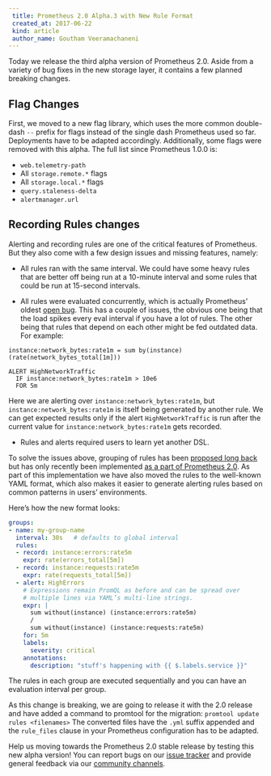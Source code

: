 ```yaml
---
 title: Prometheus 2.0 Alpha.3 with New Rule Format
 created_at: 2017-06-22
 kind: article
 author_name: Goutham Veeramachaneni
---
```


Today we release the third alpha version of Prometheus 2.0. Aside from a variety of bug fixes in the new storage layer, it contains a few planned breaking changes.
 
## Flag Changes

First, we moved to a new flag library, which uses the more common double-dash `--` prefix for flags instead of the single dash Prometheus used so far. Deployments have to be adapted accordingly.
Additionally, some flags were removed with this alpha. The full list since Prometheus 1.0.0 is:
 
* `web.telemetry-path`
* All `storage.remote.*` flags
* All `storage.local.*` flags
* `query.staleness-delta`
* `alertmanager.url`
 
  
## Recording Rules changes
  
Alerting and recording rules are one of the critical features of Prometheus. But they also come with a few design issues and missing features, namely:
 
* All rules ran with the same interval. We could have some heavy rules that are better off being run at a 10-minute interval and some rules that could be run at 15-second intervals.

* All rules were evaluated concurrently, which is actually Prometheus’ oldest [open bug](https://github.com/prometheus/prometheus/blob/master/rules/manager.go#L267). This has a couple of issues, the obvious one being that the load spikes every eval interval if you have a lot of rules. The other being that rules that depend on each other might be fed outdated data. For example:

```
instance:network_bytes:rate1m = sum by(instance) (rate(network_bytes_total[1m]))

ALERT HighNetworkTraffic
  IF instance:network_bytes:rate1m > 10e6
  FOR 5m
```


Here we are alerting over `instance:network_bytes:rate1m`, but `instance:network_bytes:rate1m` is itself being generated by another rule. We can get expected results only if the alert `HighNetworkTraffic` is run after the current value for `instance:network_bytes:rate1m` gets recorded.

* Rules and alerts required users to learn yet another DSL.
 
To solve the issues above, grouping of rules has been [proposed long back](https://github.com/prometheus/prometheus/issues/1095) but has only recently been implemented [as a part of Prometheus 2.0](https://github.com/prometheus/prometheus/pull/2842). As part of this implementation we have also moved the rules to the well-known YAML format, which also makes it easier to generate alerting rules based on common patterns in users’ environments.
 
Here’s how the new format looks:
 
```yaml
groups:
- name: my-group-name
  interval: 30s   # defaults to global interval
  rules:
  - record: instance:errors:rate5m
    expr: rate(errors_total[5m])
  - record: instance:requests:rate5m
    expr: rate(requests_total[5m])
  - alert: HighErrors
    # Expressions remain PromQL as before and can be spread over
    # multiple lines via YAML’s multi-line strings.
    expr: |
      sum without(instance) (instance:errors:rate5m)
      / 
      sum without(instance) (instance:requests:rate5m)
    for: 5m
    labels:
      severity: critical
    annotations:
      description: "stuff's happening with {{ $.labels.service }}"      
```
 
The rules in each group are executed sequentially and you can have an evaluation interval per group.
 
As this change is breaking, we are going to release it with the 2.0 release and have added a command to promtool for the migration: `promtool update rules <filenames>`
The converted files have the `.yml` suffix appended and the `rule_files` clause in your Prometheus configuration has to be adapted.
 
 
Help us moving towards the Prometheus 2.0 stable release by testing this new alpha version! You can report bugs on our [issue tracker](https://github.com/prometheus/prometheus/issues) and provide general feedback via our [community channels](https://prometheus.io/community/).